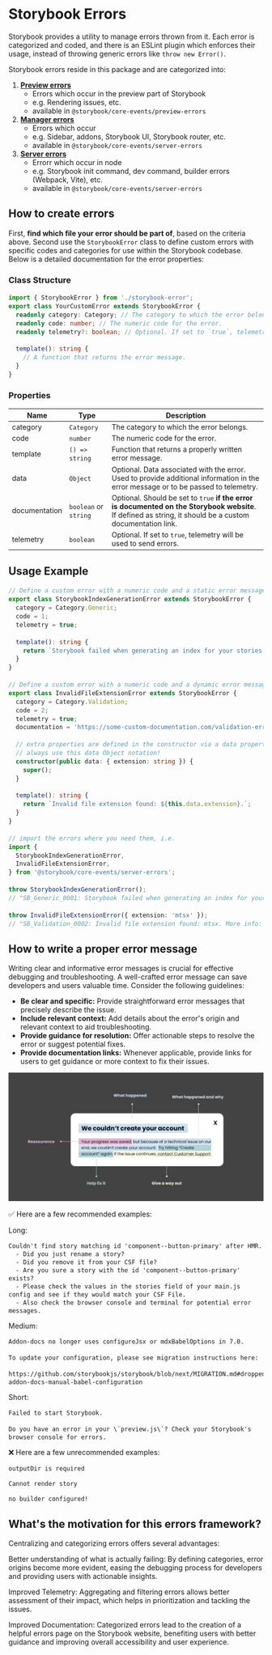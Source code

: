 # Storybook Errors

Storybook provides a utility to manage errors thrown from it. Each error is categorized and coded, and there is an ESLint plugin which enforces their usage, instead of throwing generic errors like `throw new Error()`.

Storybook errors reside in this package and are categorized into:

1. **[Preview errors](./preview-errors.ts)**
   - Errors which occur in the preview part of Storybook
   - e.g. Rendering issues, etc.
   - available in `@storybook/core-events/preview-errors`
2. **[Manager errors](./manager-errors.ts)**
   - Errors which occur
   - e.g. Sidebar, addons, Storybook UI, Storybook router, etc.
   - available in `@storybook/core-events/server-errors`
3. **[Server errors](./server-errors.ts)**
   - Errorr which occur in node
   - e.g. Storybook init command, dev command, builder errors (Webpack, Vite), etc.
   - available in `@storybook/core-events/server-errors`

## How to create errors

First, **find which file your error should be part of**, based on the criteria above.
Second use the `StorybookError` class to define custom errors with specific codes and categories for use within the Storybook codebase. Below is a detailed documentation for the error properties:

### Class Structure

```typescript
import { StorybookError } from './storybook-error';
export class YourCustomError extends StorybookError {
  readonly category: Category; // The category to which the error belongs. Check the source in client-errors.ts or server-errors.ts for reference.
  readonly code: number; // The numeric code for the error.
  readonly telemetry?: boolean; // Optional. If set to `true`, telemetry will be used to send errors. Only for client-based errors.

  template(): string {
    // A function that returns the error message.
  }
}
```

### Properties

| Name          | Type                  | Description                                                                                                                                                |
| ------------- | --------------------- | ---------------------------------------------------------------------------------------------------------------------------------------------------------- |
| category      | `Category`            | The category to which the error belongs.                                                                                                                   |
| code          | `number`              | The numeric code for the error.                                                                                                                            |
| template      | `() => string`        | Function that returns a properly written error message.                                                                                                    |
| data          | `Object`              | Optional. Data associated with the error. Used to provide additional information in the error message or to be passed to telemetry.                        |
| documentation | `boolean` or `string` | Optional. Should be set to `true` **if the error is documented on the Storybook website**. If defined as string, it should be a custom documentation link. |
| telemetry     | `boolean`             | Optional. If set to `true`, telemetry will be used to send errors.                                                                                         |

## Usage Example

```typescript
// Define a custom error with a numeric code and a static error message template.
export class StorybookIndexGenerationError extends StorybookError {
  category = Category.Generic;
  code = 1;
  telemetry = true;

  template(): string {
    return `Storybook failed when generating an index for your stories. Check the stories field in your main.js`;
  }
}

// Define a custom error with a numeric code and a dynamic error message template based on properties from the constructor.
export class InvalidFileExtensionError extends StorybookError {
  category = Category.Validation;
  code = 2;
  telemetry = true;
  documentation = 'https://some-custom-documentation.com/validation-errors';

  // extra properties are defined in the constructor via a data property, which is available in any class method
  // always use this data Object notation!
  constructor(public data: { extension: string }) {
    super();
  }

  template(): string {
    return `Invalid file extension found: ${this.data.extension}.`;
  }
}

// import the errors where you need them, i.e.
import {
  StorybookIndexGenerationError,
  InvalidFileExtensionError,
} from '@storybook/core-events/server-errors';

throw StorybookIndexGenerationError();
// "SB_Generic_0001: Storybook failed when generating an index for your stories. Check the stories field in your main.js.

throw InvalidFileExtensionError({ extension: 'mtsx' });
// "SB_Validation_0002: Invalid file extension found: mtsx. More info: https://some-custom-documentation.com/validation-errors"
```

## How to write a proper error message

Writing clear and informative error messages is crucial for effective debugging and troubleshooting. A well-crafted error message can save developers and users valuable time. Consider the following guidelines:

- **Be clear and specific:** Provide straightforward error messages that precisely describe the issue.
- **Include relevant context:** Add details about the error's origin and relevant context to aid troubleshooting.
- **Provide guidance for resolution:** Offer actionable steps to resolve the error or suggest potential fixes.
- **Provide documentation links:** Whenever applicable, provide links for users to get guidance or more context to fix their issues.

<img src="./message-reference.png" width="800px" />

✅ Here are a few recommended examples:

Long:

```
Couldn't find story matching id 'component--button-primary' after HMR.
  - Did you just rename a story?
  - Did you remove it from your CSF file?
  - Are you sure a story with the id 'component--button-primary' exists?
  - Please check the values in the stories field of your main.js config and see if they would match your CSF File.
  - Also check the browser console and terminal for potential error messages.
```

Medium:

```
Addon-docs no longer uses configureJsx or mdxBabelOptions in 7.0.

To update your configuration, please see migration instructions here:

https://github.com/storybookjs/storybook/blob/next/MIGRATION.md#dropped-addon-docs-manual-babel-configuration
```

Short:

```
Failed to start Storybook.

Do you have an error in your \`preview.js\`? Check your Storybook's browser console for errors.
```

❌ Here are a few unrecommended examples:

```
outputDir is required
```

```
Cannot render story
```

```
no builder configured!
```

## What's the motivation for this errors framework?

Centralizing and categorizing errors offers several advantages:

Better understanding of what is actually failing: By defining categories, error origins become more evident, easing the debugging process for developers and providing users with actionable insights.

Improved Telemetry: Aggregating and filtering errors allows better assessment of their impact, which helps in prioritization and tackling the issues.

Improved Documentation: Categorized errors lead to the creation of a helpful errors page on the Storybook website, benefiting users with better guidance and improving overall accessibility and user experience.
